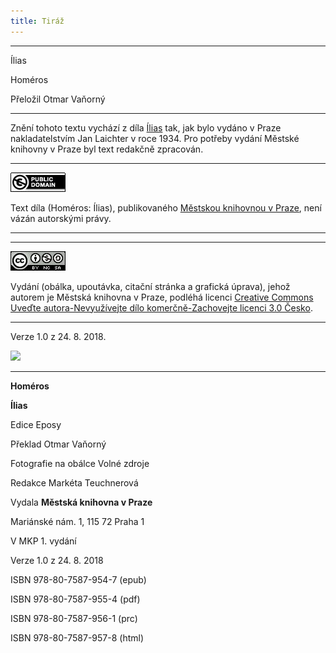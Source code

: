 ```yaml
---
title: Tiráž
---
```


***

Ílias

Homéros

Přeložil Otmar Vaňorný


***

Znění tohoto textu vychází z díla [Ílias](https://aleph.nkp.cz/F/?func=direct&doc_number=000943452&local_base=CNB) tak, jak bylo vydáno v Praze nakladatelstvím Jan Laichter v roce 1934. Pro potřeby vydání Městské knihovny v Praze byl text redakčně zpracován.

  

  

* * *

[![](./resources/image001.jpg)](http://creativecommons.org/publicdomain/mark/1.0/deed.cs)

Text díla (Homéros: Ílias), publikovaného [Městskou knihovnou v Praze](https://www.mlp.cz/cz/), není vázán autorskými právy.

  

* * *

  

  

* * *

[![](./resources/image002.jpg)](http://creativecommons.org/licenses/by-nc-sa/3.0/cz/)

Vydání (obálka, upoutávka, citační stránka a grafická úprava), jehož autorem je Městská knihovna v Praze, podléhá licenci [Creative Commons Uveďte autora-Nevyužívejte dílo komerčně-Zachovejte licenci 3.0 Česko](https://creativecommons.org/licenses/by-nc-sa/3.0/cz/).

  

* * *

  

  

Verze 1.0 z 24. 8. 2018.

![](../Images/image003.png)


***

**Homéros**

**Ílias**

  

Edice Eposy

  

Překlad Otmar Vaňorný

  

Fotografie na obálce Volné zdroje

  

Redakce Markéta Teuchnerová

  

Vydala **Městská knihovna v Praze**

  

Mariánské nám. 1, 115 72 Praha 1

  

V MKP 1. vydání

  

Verze 1.0 z 24. 8. 2018

  

ISBN 978-80-7587-954-7 (epub)

  

ISBN 978-80-7587-955-4 (pdf)

  

ISBN 978-80-7587-956-1 (prc)

  

ISBN 978-80-7587-957-8 (html)
